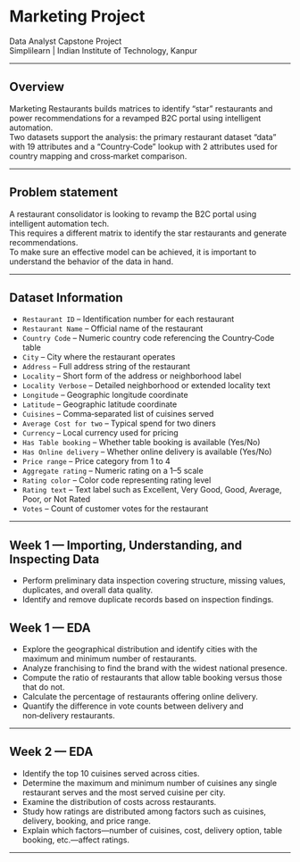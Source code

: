 # Marketing Project

Data Analyst Capstone Project  
Simplilearn | Indian Institute of Technology, Kanpur

---

## Overview

Marketing Restaurants builds matrices to identify “star” restaurants and power recommendations for a revamped B2C portal using intelligent automation.  
Two datasets support the analysis: the primary restaurant dataset “data” with 19 attributes and a “Country‑Code” lookup with 2 attributes used for country mapping and cross‑market comparison.

---

## Problem statement

A restaurant consolidator is looking to revamp the B2C portal using intelligent automation tech.  
This requires a different matrix to identify the star restaurants and generate recommendations.  
To make sure an effective model can be achieved, it is important to understand the behavior of the data in hand.

---

## Dataset Information

- `Restaurant ID` – Identification number for each restaurant  
- `Restaurant Name` – Official name of the restaurant  
- `Country Code` – Numeric country code referencing the Country‑Code table  
- `City` – City where the restaurant operates  
- `Address` – Full address string of the restaurant  
- `Locality` – Short form of the address or neighborhood label  
- `Locality Verbose` – Detailed neighborhood or extended locality text  
- `Longitude` – Geographic longitude coordinate  
- `Latitude` – Geographic latitude coordinate  
- `Cuisines` – Comma‑separated list of cuisines served  
- `Average Cost for two` – Typical spend for two diners  
- `Currency` – Local currency used for pricing  
- `Has Table booking` – Whether table booking is available (Yes/No)  
- `Has Online delivery` – Whether online delivery is available (Yes/No)  
- `Price range` – Price category from 1 to 4  
- `Aggregate rating` – Numeric rating on a 1–5 scale  
- `Rating color` – Color code representing rating level  
- `Rating text` – Text label such as Excellent, Very Good, Good, Average, Poor, or Not Rated  
- `Votes` – Count of customer votes for the restaurant  

---

## Week 1 — Importing, Understanding, and Inspecting Data

- Perform preliminary data inspection covering structure, missing values, duplicates, and overall data quality.
- Identify and remove duplicate records based on inspection findings.

## Week 1 — EDA

- Explore the geographical distribution and identify cities with the maximum and minimum number of restaurants.
- Analyze franchising to find the brand with the widest national presence.
- Compute the ratio of restaurants that allow table booking versus those that do not.
- Calculate the percentage of restaurants offering online delivery.
- Quantify the difference in vote counts between delivery and non‑delivery restaurants.

---

## Week 2 — EDA

- Identify the top 10 cuisines served across cities.
- Determine the maximum and minimum number of cuisines any single restaurant serves and the most served cuisine per city.
- Examine the distribution of costs across restaurants.
- Study how ratings are distributed among factors such as cuisines, delivery, booking, and price range.
- Explain which factors—number of cuisines, cost, delivery option, table booking, etc.—affect ratings.

---
